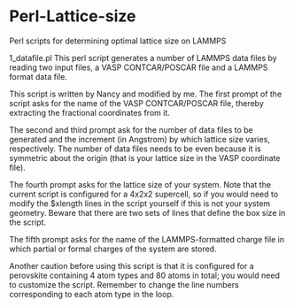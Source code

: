 Perl-Lattice-size
=================

Perl scripts for determining optimal lattice size on LAMMPS


1_datafile.pl
This perl script generates a number of LAMMPS data files by reading two input files, a VASP CONTCAR/POSCAR file and a LAMMPS format data file. 

This script is written by Nancy and modified by me.
The first prompt of the script asks for the name of the VASP CONTCAR/POSCAR file, thereby extracting the fractional coordinates from it.

The second and third prompt ask for the number of data files to be generated and the increment (in Angstrom) by which lattice size varies, respectively. The number of data files needs to be even because it is symmetric about the origin (that is your lattice size in the VASP coordinate file). 

The fourth prompt asks for the lattice size of your system. Note that the current script is configured for a 4x2x2 supercell, so if you would need to modify the $xlength lines in the script yourself if this is not your system geometry. Beware that there are two sets of lines that define the box size in the script. 

The fifth prompt asks for the name of the LAMMPS-formatted charge file in which partial or formal charges of the system are stored.

Another caution before using this script is that it is configured for a perovskite containing 4 atom types and 80 atoms in total; you would need to customize the script. Remember to change the line numbers corresponding to each atom type in the loop.
